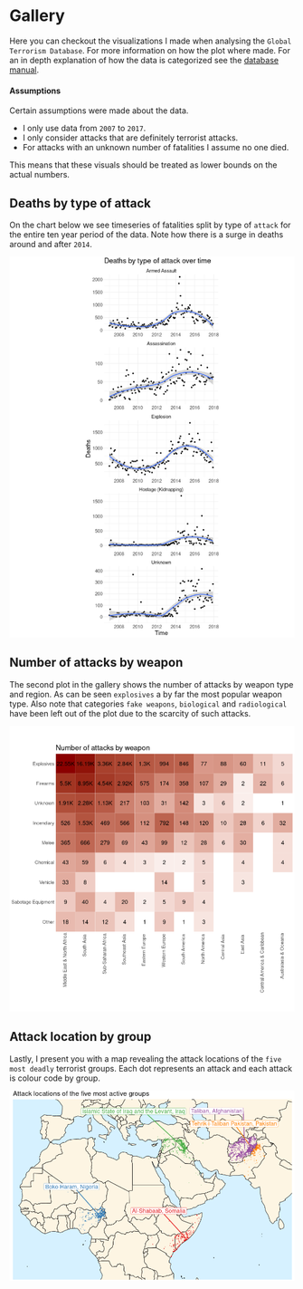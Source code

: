 # Gallery
Here you can checkout the visualizations I made when analysing the `Global Terrorism Database`.
For more information on how the plot where made.
For an in depth explanation of how the data is categorized see the [database manual](http://start.umd.edu/gtd/downloads/Codebook.pdf).

#### Assumptions
Certain assumptions were made about the data.

* I only use data from `2007` to `2017`.
* I only consider attacks that are definitely terrorist attacks.
* For attacks with an unknown number of fatalities I assume no one died.

This means that these visuals should be treated as lower bounds on the actual numbers.

## Deaths by type of attack
On the chart below we see timeseries of fatalities split by type of `attack` for the entire ten year period of the data. Note how there is a surge in deaths around and after `2014`.

![image](https://github.com/besiobu/data-science-portfolio/blob/master/global-terrorism/img/deaths_by_attack_over_time.png)

## Number of attacks by weapon
The second plot in the gallery shows the number of attacks by weapon type and region. As can be seen `explosives` a by far the most popular weapon type. Also note that categories `fake weapons`, `biological` and `radiological` have been left out of the plot due to the scarcity of such attacks.

![image](https://github.com/besiobu/data-science-portfolio/blob/master/global-terrorism/img/attacks_by_weapon.png)


## Attack location by group
Lastly, I present you with a map revealing the attack locations of the `five most deadly` terrorist groups. Each dot represents an attack and each attack is colour code by group.

![image](https://github.com/besiobu/data-science-portfolio/blob/master/global-terrorism/img/group_attack_annotated_blue_sea.png)